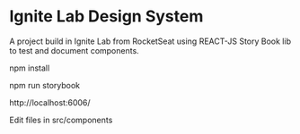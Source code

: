 # Ignite Lab Design System
A project build in Ignite Lab from RocketSeat using REACT-JS Story Book lib to test and document components.

npm install 

npm run storybook

http://localhost:6006/

Edit files in src/components
